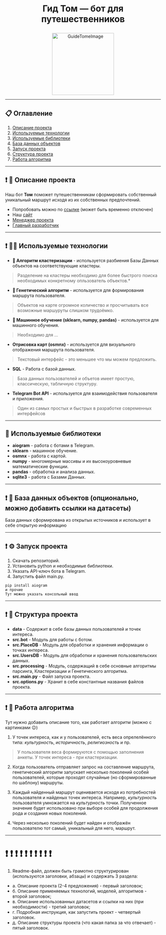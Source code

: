 # <p  align="center">Гид Том — бот для путешественников</p>

<p align="center">
<img src="https://cdn.discordapp.com/attachments/883024812950323210/1133522975413506158/tom.png" alt="GuideTomeImage" width="200"/>
</p>

---

## 📋 Оглавление
1) [Описание проекта](#descriptoin)
2) [Используемые технологии](#using_techs)
3) [Используемые библиотеки](#libraries)
4) [База данных объектов](#data_base)
5) [Запуск проекта](#launch)
6) [Структура проекта](#project_structure)
7) [Работа алгоритма](#algorithm_work)

---

## ❗️ <a name="descriptoin">📱 Описание проекта</a>
Наш бот **Том** поможет путешественникам сформировать собственный уникальный маршрут исходя из их собственных предпочтений.
* Попробовать можно по [ссылке](https://t.me/GuideTomBot) (может быть временно отключен)
* Наш [сайт](https://t.me/GuideTomBot)
* [Менеджер проекта](https://t.me/lirik_man_73)
* [Главный разработчик](https://t.me/rare_action)

---

## ❗️ <a name="using_techs">👨‍💻 Используемые технологии</a>
- **🤖 Алгоритм кластеризации** - используется разбиения Базы Данных объектов на соответствующие кластеры.
>Разделение на кластеры необходимо для более быстрого поиска необходимых конкретному опльзователь объектов.*
- **🤖 Генетический алгоритм** - используется для формирования маршрута пользователя.
>Объектов на карте огромное количество и просчитывать все возможные маршуруты слишком трудоёмко.
- **🤖 Машинное обучение (sklearn, numpy, pandas)** - используется для машинного обучения.
>Необходимо для ...
- **Отрисовка карт (osmnx)** - используется для визуального отображения маршрута пользователя.
>Текстовый интерфейс - это меньшее что мы можем предложить.
- **SQL** - Работа с базой данных.
>База данных пользователей и объетов имеет простую, классическую, табличную структуру.
- **Telegram Bot API** - используется для взаимодействия пользователя и приложения.
>Один из самых простых и быстрых в разработке современных интерфейсов

---

## <a name="libraries">🔨 Используемые библиотеки</a>
- **aiogram** - работа с ботами в Telegram.
- **sklearn** - машинное обучение.
- **osmnx** - работа с картой.
- **numpy** - многомерные массивы и их высокоуровневые математические функции.
- **pandas** - обработка и анализа данных.
- **sqlite3** - работа с Базами Данных.

---

## ❗️ <a name="data_base">💼 База данных объектов (опционально, можно добавить ссылки на датасеты)</a>
База данных сформирована из открытых источников и использует в себе открытую информацию

---

## ❗️ <a name="launch">⚙️ Запуск проекта</a>
1) Скачать репозиторий.
2) Установить python и необходимые библиотеки.
3) Указать API-ключ бота в Telegram.
4) Запустить файл main<span></span>.py.
<!-- Span установлен, чтобы название файла не отображалось гиперссылкой -->
```console
pip install aiogram
и прочие
Тут можно указать консольный ввод
```

---

## ❗️ <a name="project_structure">👷 Структура проекта</a>
- **data** - Содержит в себе базы данных пользователей и точек интереса.
- **src.bot** - Модуль для работы с ботом.
- **src.PlaceDB** - Модуль для обработки и хранения информации о точках интереса.
- **src.UsersDB** - Модуль для обработки и хранения пользовательских данных.
- **src.processing** - Модуль, содержащий в себе основные алгоритмы парсинга, Кластеризации и Генетического алгоритма.
- **src.main<span></span>.py** - Файл запуска проекта.
- **src.options<span></span>.py** - Хранит в себе константные названия файлов проекта.

---

## ❗️ <a name="algorithm_work">🤖 Работа алгоритма</a>

Тут нужно добавить описание того, как работает алгоритм (можно с картинками 😉)

1) У точек интереса, как и у пользователей, есть веса опрелелённого типа: *культурность*, *историчность*, *религиозность* и пр.
>У пользователя веса формируются с помощью заполнения анкеты. У точек интереса - при кластеризации.

2) Когда пользователь отправляет запрос на составление маршрута, генетический алгоритм запускает несколько поколений особей пользователей, которые проходят случайные (но сформированные по шаблону) маршруты.

3) Каждый найденный маршрут оценивается исходя из потребностей пользователя и найденых точек интереса. Например, *культурность* пользователя умножается на *культурность* точки. Полученное значение будет использовано при выборе особей для продолжения рода и создания новых поколений.

4) Через несколько поколений будет найден и отображён пользователю тот самый, уникальный для него, маршрут.

---

# ❗️ ❗️ ❗️ ❗️ ❗️ ❗️ ❗️ ❗️ ❗️ ❗️ 
1. Readme-файл, должен быть грамотно структурирован (используются заголовки, абзацы) и содержать 3 раздела:

+ а. Описание проекта (2-4 предложения) - первый заголовок;
+ б. Описание применяемых технологий, моделей, алгоритмов - второй заголовок;
+ в. Описание использованных датасетов и ссылки на них (при необходимости) - третий заголовок;
+ г. Подробная инструкция, как запустить проект - четвертый заголовок.
+ д. Описание структуры проекта (что какая папка за что отвечает) - пятый заголовок.